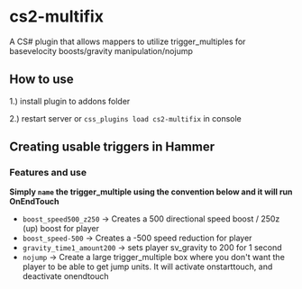 # cs2-multifix
A CS# plugin that allows mappers to utilize trigger_multiples for basevelocity boosts/gravity manipulation/nojump

## How to use
1.) install plugin to addons folder

2.) restart server or `css_plugins load cs2-multifix` in console

## Creating usable triggers in Hammer
### Features and use
**Simply `name` the trigger_multiple using the convention below and it will run OnEndTouch**
- `boost_speed500_z250` -> Creates a 500 directional speed boost / 250z (up) boost for player
- `boost_speed-500` -> Creates a -500 speed reduction for player
- `gravity_time1_amount200` -> sets player sv_gravity to 200 for 1 second
- `nojump` -> Create a large trigger_multiple box where you don't want the player to be able to get jump units. It will activate onstarttouch, and deactivate onendtouch
